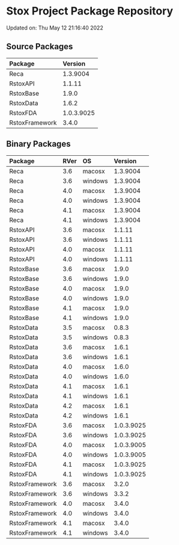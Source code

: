 # Stox Project Package Repository


Updated on: Thu May 12 21:16:40 2022
## Source Packages

|Package        |Version    |
|:--------------|:----------|
|Reca           |1.3.9004   |
|RstoxAPI       |1.1.11     |
|RstoxBase      |1.9.0      |
|RstoxData      |1.6.2      |
|RstoxFDA       |1.0.3.9025 |
|RstoxFramework |3.4.0      |

## Binary Packages

|Package        |RVer |OS      |Version    |
|:--------------|:----|:-------|:----------|
|Reca           |3.6  |macosx  |1.3.9004   |
|Reca           |3.6  |windows |1.3.9004   |
|Reca           |4.0  |macosx  |1.3.9004   |
|Reca           |4.0  |windows |1.3.9004   |
|Reca           |4.1  |macosx  |1.3.9004   |
|Reca           |4.1  |windows |1.3.9004   |
|RstoxAPI       |3.6  |macosx  |1.1.11     |
|RstoxAPI       |3.6  |windows |1.1.11     |
|RstoxAPI       |4.0  |macosx  |1.1.11     |
|RstoxAPI       |4.0  |windows |1.1.11     |
|RstoxBase      |3.6  |macosx  |1.9.0      |
|RstoxBase      |3.6  |windows |1.9.0      |
|RstoxBase      |4.0  |macosx  |1.9.0      |
|RstoxBase      |4.0  |windows |1.9.0      |
|RstoxBase      |4.1  |macosx  |1.9.0      |
|RstoxBase      |4.1  |windows |1.9.0      |
|RstoxData      |3.5  |macosx  |0.8.3      |
|RstoxData      |3.5  |windows |0.8.3      |
|RstoxData      |3.6  |macosx  |1.6.1      |
|RstoxData      |3.6  |windows |1.6.1      |
|RstoxData      |4.0  |macosx  |1.6.0      |
|RstoxData      |4.0  |windows |1.6.0      |
|RstoxData      |4.1  |macosx  |1.6.1      |
|RstoxData      |4.1  |windows |1.6.1      |
|RstoxData      |4.2  |macosx  |1.6.1      |
|RstoxData      |4.2  |windows |1.6.1      |
|RstoxFDA       |3.6  |macosx  |1.0.3.9025 |
|RstoxFDA       |3.6  |windows |1.0.3.9025 |
|RstoxFDA       |4.0  |macosx  |1.0.3.9005 |
|RstoxFDA       |4.0  |windows |1.0.3.9005 |
|RstoxFDA       |4.1  |macosx  |1.0.3.9025 |
|RstoxFDA       |4.1  |windows |1.0.3.9025 |
|RstoxFramework |3.6  |macosx  |3.2.0      |
|RstoxFramework |3.6  |windows |3.3.2      |
|RstoxFramework |4.0  |macosx  |3.4.0      |
|RstoxFramework |4.0  |windows |3.4.0      |
|RstoxFramework |4.1  |macosx  |3.4.0      |
|RstoxFramework |4.1  |windows |3.4.0      |
